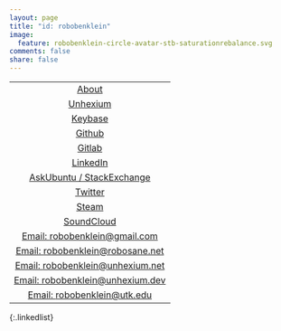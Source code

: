 ```yaml
---
layout: page
title: "id: robobenklein"
image:
  feature: robobenklein-circle-avatar-stb-saturationrebalance.svg
comments: false
share: false
---
```

<style>
.entry-image img {
  min-width: unset;
}
@media (max-width: 768px) {
  .entry-image img {
    top: 0%;
    bottom: unset;
  }
}
@media (min-width: 768px) {
  .entry-image img {
    top: -30%;
    bottom: -50%;
    right: -70vw;
  }
}
.entry-image {
  background-color: #000;
}
.linkedlist td {
  position: relative;
  overflow: hidden;
  transform: translate3d(0, 0, 0);
}
.linkedlist td:after {
  content: "";
  display: block;
  position: absolute;
  width: 100%;
  height: 100%;
  top: 0;
  left: 0;
  pointer-events: none;
  background-image: radial-gradient(circle, #000 10%, transparent 10.01%);
  background-repeat: no-repeat;
  background-position: 50%;
  transform: scale(0, 0);
  opacity: 0;
  transition: 1s;
}
.linkedlist td:hover:after {
  transform: scale(0, 0);
  opacity: .2;
  transition: transform .2s, opacity 0.6s;
  background-image: radial-gradient(circle, #000 10%, transparent 10.01%);
  background-repeat: no-repeat;
  background-position: 50%;
  transform: scale(10, 10);
}
.linkedlist thead {
  display: none;
}
.linkedlist td {
  display: block;
  font-weight: 800;
  font-size: 1.1em;
  border: 2px solid #000;
  margin: 8px 0px;
  width: 100%;
}
.linkedlist td:hover {
  transition: all 0.3s ease;
  border: 2px solid #ed2024;
}
.linkedlist a {
  padding: 10px 0px;
  display: block;
  width: 100%;
  color: unset;
}
.linkedlist a:hover {
  color: inherit;
}
</style>

|  |
|:---:|
| [About](/about/) |
| [Unhexium](/) |
| [Keybase](https://keybase.io/robobenklein) |
| [Github](https://github.com/robobenklein/) |
| [Gitlab](https://gitlab.com/robobenklein/) |
| [LinkedIn](https://linkedin.com/in/robobenklein) |
| [AskUbuntu / StackExchange](https://askubuntu.com/users/162914/robobenklein) |
| [Twitter](https://twitter.com/robobenklein) |
| [Steam](https://steamcommunity.com/id/robobenklein/) |
| [SoundCloud](https://soundcloud.com/robobenklein) |
| [Email: robobenklein@gmail.com](mailto:robobenklein@gmail.com) |
| [Email: robobenklein@robosane.net](mailto:robobenklein@robosane.net) |
| [Email: robobenklein@unhexium.net](mailto:robobenklein@unhexium.net) |
| [Email: robobenklein@unhexium.dev](mailto:robobenklein@unhexium.dev) |
| [Email: robobenklein@utk.edu](mailto:robobenklein@utk.edu) |
{:.linkedlist}
